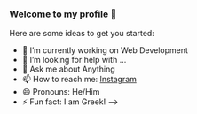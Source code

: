 ### Welcome to my profile 👋



Here are some ideas to get you started:

- 🔭 I’m currently working on Web  Development
- 🤔 I’m looking for help with ...
- 💬 Ask me about Anything
- 📫 How to reach me: [Instagram](https://www.instagram.com/teo.gisis/)
- 😄 Pronouns: He/Him
- ⚡ Fun fact: I am Greek!
-->
